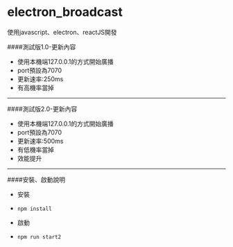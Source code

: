 # electron_broadcast
使用javascript、electron、reactJS開發 

####測試版1.0-更新內容

* 使用本機端127.0.0.1的方式開始廣播
* port預設為7070
* 更新速率:250ms
* 有高機率當掉
--------------------------------------
####測試版2.0-更新內容

* 使用本機端127.0.0.1的方式開始廣播
* port預設為7070
* 更新速率:500ms
* 有低機率當掉
* 效能提升
---------------------------------------
####安裝、啟動說明
* 安裝
*     npm install
* 啟動
*     npm run start2
